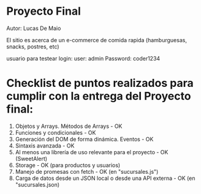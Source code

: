 # Proyecto Final

Autor: Lucas De Maio

El sitio es acerca de un e-commerce de comida rapida (hamburguesas, snacks, postres, etc)

usuario para testear login:
user: admin
Password: coder1234

# Checklist de puntos realizados para cumplir con la entrega del Proyecto final:

1. Objetos y Arrays. Métodos de Arrays - OK
2. Funciones y condicionales - OK
3. Generación del DOM de forma dinámica. Eventos - OK
4. Sintaxis avanzada - OK
5. Al menos una librería de uso relevante para el proyecto - OK (SweetAlert)
6. Storage - OK (para productos y usuarios) 
7. Manejo de promesas con fetch  - OK (en "sucursales.js")
8. Carga de datos desde un JSON local o desde una API externa - OK (en "sucursales.json)